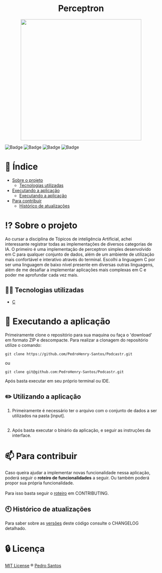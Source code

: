 <div align="center">
  <h1>Perceptron</h1>
  <img src="public/assets/demo.gif" with="800" height="400"/>
</div>

![Badge](https://img.shields.io/github/license/PedroHenry-Santos/AluraQuiz-TW3?style=flat&label=LICENSE)
![Badge](https://img.shields.io/badge/C-v9.3.0-blue?style=flat&logo=c&link=https://nodgccjs.org/pt-br/)
![Badge](https://img.shields.io/github/v/release/PedroHenry-Santos/Perceptron)
![Badge](https://img.shields.io/github/repo-size/PedroHenry-Santos/Perceptron)

# :page_with_curl: Índice

* [Sobre o projeto](#interrobang-sobre-o-projeto)
  - [Tecnologias utilizadas](#-tecnologias-utilizadas)
* [Executando a aplicação](#rocket-executando-a-aplicação)
  - [Executando a aplicação](#pencil2-Executando-a-aplicação)
* [Para contribuir](#mailbox-para-contribuir)
  - [Histórico de atualizações](#clock10-histórico-de-atualizações)

# :interrobang: Sobre o projeto

Ao cursar a disciplina de Tópicos de inteligência Artificial, achei interessante registrar todas as implementações de diversos categorias de IA. O primeiro é uma implementação de perceptron simples desenvolvido em C para qualquer conjunto de dados, além de um ambiente de utilização mais confortável e interativo através do terminal. Escolhi a linguagem C por ser uma linguagem de baixo nível presente em diversas outras linguagens, além de me desafiar a implementar aplicações mais complexas em C e poder me aprofundar cada vez mais.

## 🧑‍💻 Tecnologias utilizadas

* [C](https://docs.microsoft.com/pt-br/cpp/c-language/c-language-reference?view=msvc-160#:~:text=A%20refer%C3%AAncia%20da%20linguagem%20C,para%20o%20padr%C3%A3o%20ANSI%20C.)

# :rocket: Executando a aplicação

Primeiramente clone o repositório para sua maquina ou faça o 'download' em formato ZIP e descompacte. Para realizar a clonagem do repositório utilize o comando:

    git clone https://github.com/PedroHenry-Santos/Podcastr.git

ou

    git clone git@github.com:PedroHenry-Santos/Podcastr.git

Após basta executar em seu próprio terminal ou IDE.

##  :pencil2: Utilizando a aplicação

1. Primeiramente é necessário ter o arquivo com o conjunto de dados a ser utilizados na pasta [input].</br></br>

2. Após basta executar o binário da aplicação, e seguir as instruções da interface.


# :mailbox: Para contribuir

Caso queira ajudar a implementar novas funcionalidade nessa aplicação, poderá seguir o **roteiro de funcionalidades** a seguir. Ou também poderá propor sua própria funcionalidade.<br/><br/>
Para isso basta seguir o [roteiro](https://github.com/PedroHenry-Santos/Podcastr/blob/main/CONTRIBUTING.md) em CONTRIBUTING.

## :clock10: Histórico de atualizações

Para saber sobre as [versões](https://github.com/PedroHenry-Santos/Podcastr/releases) deste código consulte o CHANGELOG detalhado.

# :lock: Licença

[MIT License](https://github.com/PedroHenry-Santos/Podcastr/blob/main/LICENCE.md) ® [Pedro Santos](https://github.com/PedroHenry-Santos)
